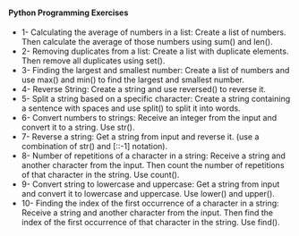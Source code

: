 #### Python Programming Exercises
- 1- Calculating the average of numbers in a list: Create a list of numbers. Then calculate the average of those numbers using sum() and len().
- 2- Removing duplicates from a list: Create a list with duplicate elements. Then remove all duplicates using set().
- 3- Finding the largest and smallest number: Create a list of numbers and use max() and min() to find the largest and smallest number.
- 4- Reverse String: Create a string and use reversed() to reverse it.
- 5- Split a string based on a specific character: Create a string containing a sentence with spaces and use split() to split it into words.
- 6- Convert numbers to strings: Receive an integer from the input and convert it to a string. Use str().
- 7- Reverse a string: Get a string from input and reverse it. (use a combination of str() and [::-1] notation).
- 8- Number of repetitions of a character in a string: Receive a string and another character from the input. Then count the number of repetitions of that character in the string. Use count().
- 9- Convert string to lowercase and uppercase: Get a string from input and convert it to lowercase and uppercase. Use lower() and upper().
- 10- Finding the index of the first occurrence of a character in a string: Receive a string and another character from the input. Then find the index of the first occurrence of that character in the string. Use find().
